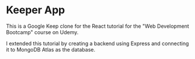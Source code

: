 # Keeper App

This is a Google Keep clone for the React tutorial for the "Web Development Bootcamp"
course on Udemy.

I extended this tutorial by creating a backend using Express and connecting it to
MongoDB Atlas as the database.